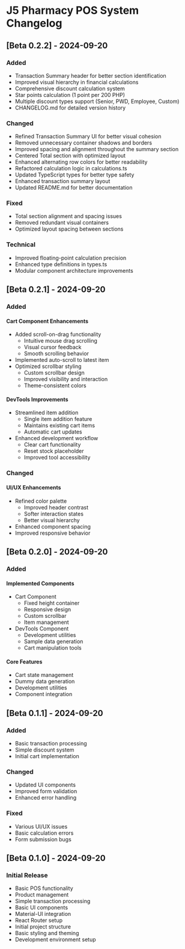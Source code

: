 # J5 Pharmacy POS System Changelog

## [Beta 0.2.2] - 2024-09-20

### Added
- Transaction Summary header for better section identification
- Improved visual hierarchy in financial calculations
- Comprehensive discount calculation system
- Star points calculation (1 point per 200 PHP)
- Multiple discount types support (Senior, PWD, Employee, Custom)
- CHANGELOG.md for detailed version history

### Changed
- Refined Transaction Summary UI for better visual cohesion
- Removed unnecessary container shadows and borders
- Improved spacing and alignment throughout the summary section
- Centered Total section with optimized layout
- Enhanced alternating row colors for better readability
- Refactored calculation logic in calculations.ts
- Updated TypeScript types for better type safety
- Enhanced transaction summary layout
- Updated README.md for better documentation

### Fixed
- Total section alignment and spacing issues
- Removed redundant visual containers
- Optimized layout spacing between sections

### Technical
- Improved floating-point calculation precision
- Enhanced type definitions in types.ts
- Modular component architecture improvements

## [Beta 0.2.1] - 2024-09-20

### Added
#### Cart Component Enhancements
- Added scroll-on-drag functionality
  - Intuitive mouse drag scrolling
  - Visual cursor feedback
  - Smooth scrolling behavior
- Implemented auto-scroll to latest item
- Optimized scrollbar styling
  - Custom scrollbar design
  - Improved visibility and interaction
  - Theme-consistent colors

#### DevTools Improvements
- Streamlined item addition
  - Single item addition feature
  - Maintains existing cart items
  - Automatic cart updates
- Enhanced development workflow
  - Clear cart functionality
  - Reset stock placeholder
  - Improved tool accessibility

### Changed
#### UI/UX Enhancements
- Refined color palette
  - Improved header contrast
  - Softer interaction states
  - Better visual hierarchy
- Enhanced component spacing
- Improved responsive behavior

## [Beta 0.2.0] - 2024-09-20

### Added
#### Implemented Components
- Cart Component
  - Fixed height container
  - Responsive design
  - Custom scrollbar
  - Item management
- DevTools Component
  - Development utilities
  - Sample data generation
  - Cart manipulation tools

#### Core Features
- Cart state management
- Dummy data generation
- Development utilities
- Component integration

## [Beta 0.1.1] - 2024-09-20

### Added
- Basic transaction processing
- Simple discount system
- Initial cart implementation

### Changed
- Updated UI components
- Improved form validation
- Enhanced error handling

### Fixed
- Various UI/UX issues
- Basic calculation errors
- Form submission bugs

## [Beta 0.1.0] - 2024-09-20

### Initial Release
- Basic POS functionality
- Product management
- Simple transaction processing
- Basic UI components
- Material-UI integration
- React Router setup
- Initial project structure
- Basic styling and theming
- Development environment setup
